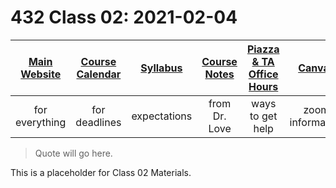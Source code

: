 # 432 Class 02: 2021-02-04

[Main Website](https://thomaselove.github.io/432/) | [Course Calendar](https://thomaselove.github.io/432/calendar.html) | [Syllabus](https://thomaselove.github.io/432-2021-syllabus/) | [Course Notes](https://thomaselove.github.io/432-notes/) | [Piazza & TA Office Hours](https://thomaselove.github.io/432/contact.html) | [Canvas](https://canvas.case.edu) | [Data and Code](https://github.com/THOMASELOVE/432-data)
:-----------: | :--------------: | :----------: | :---------: | :-------------: | :-----------: | :------------:
for everything | for deadlines | expectations | from Dr. Love | ways to get help | zoom information | for downloads

> Quote will go here.

This is a placeholder for Class 02 Materials.

